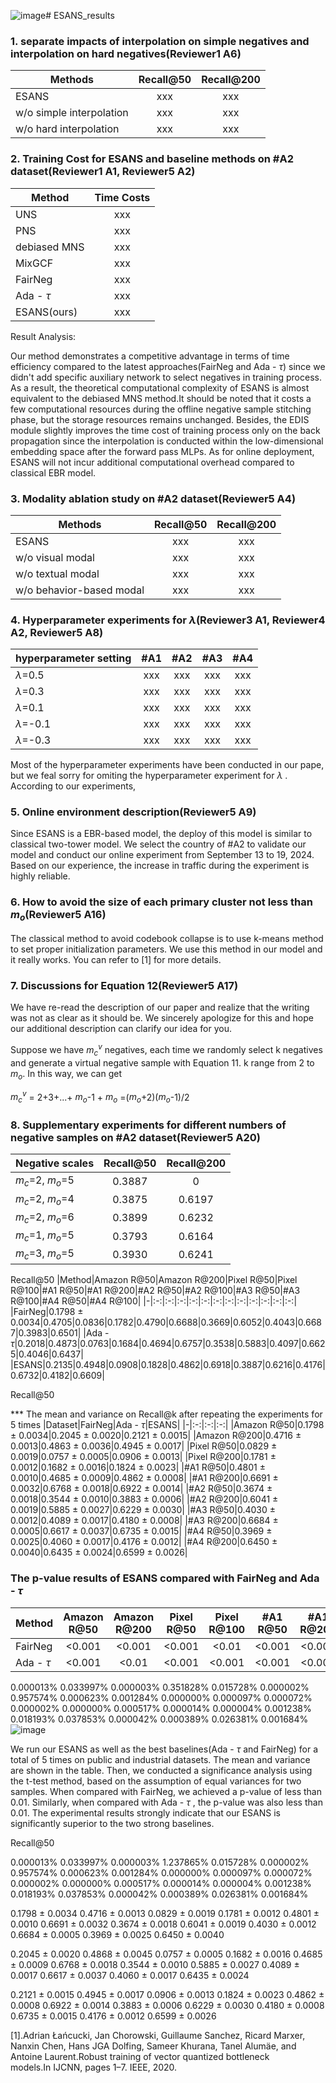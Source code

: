 ![image](https://github.com/user-attachments/assets/d09ea86c-8cf2-475d-8866-8608514e2a62)# ESANS_results

### 1. separate impacts of interpolation on simple negatives and interpolation on hard negatives(Reviewer1 A6)
| Methods   |      Recall@50      | Recall@200      |
|----------|:-------------:|:-------------:|
|  ESANS |  xxx |  xxx | 
| w/o simple interpolation |    xxx   | xxx | 
| w/o hard interpolation | xxx |  xxx | 


### 2. Training Cost for ESANS and baseline methods on #A2 dataset(Reviewer1 A1, Reviewer5 A2)
| Method   |      Time Costs      |
|----------|:-------------:|
| UNS |  xxx | 
| PNS |    xxx   |
| debiased MNS | xxx | 
| MixGCF | xxx | 
| FairNeg | xxx | 
| Ada - $\tau$ | xxx | 
| ESANS(ours) | xxx | 

Result Analysis:

Our method demonstrates a competitive advantage in terms of time efficiency compared to the latest approaches(FairNeg and Ada - $\tau$) since we didn't add specific auxiliary network to select negatives in training process. As a result, the theoretical computational complexity of ESANS is almost equivalent to the debiased MNS method.It should be noted that it costs a few computational resources during the offline negative sample stitching phase, but the storage resources remains unchanged. Besides, the EDIS module slightly improves the time cost of training process only on the back propagation since the interpolation is conducted within the low-dimensional embedding space after the forward pass MLPs. As for online deployment, ESANS will not incur additional computational overhead compared to classical EBR model.

### 3. Modality ablation study on #A2 dataset(Reviewer5 A4)

| Methods   |      Recall@50      | Recall@200      |
|----------|:-------------:|:-------------:|
|  ESANS |  xxx |  xxx | 
| w/o visual modal |    xxx   | xxx | 
| w/o textual modal | xxx |  xxx | 
| w/o behavior-based modal | xxx |  xxx |

### 4. Hyperparameter experiments for $\lambda$(Reviewer3 A1, Reviewer4 A2, Reviewer5 A8)

| hyperparameter setting   | #A1   |      #A2      | #A3      | #A4      |
|----------|:-------------:|:-------------:|:-------------:|:-------------:|
| $\lambda$=0.5 |  xxx |  xxx |   xxx |   xxx | 
| $\lambda$=0.3 |    xxx   | xxx |   xxx |   xxx | 
| $\lambda$=0.1 | xxx |  xxx |   xxx |   xxx | 
| $\lambda$=-0.1 | xxx |  xxx |  xxx |   xxx | 
| $\lambda$=-0.3 | xxx |  xxx |  xxx |   xxx | 

Most of the hyperparameter experiments have been conducted in our pape, but we feal sorry for omiting the hyperparameter experiment for $\lambda$ . According to our experiments, 


### 5. Online environment description(Reviewer5 A9)
Since ESANS is a EBR-based model, the deploy of this model is similar to classical two-tower model. We select the country of #A2 to validate our model and conduct our online experiment from September 13 to 19, 2024. Based on our experience, the increase in traffic during the experiment is highly reliable.


### 6. How to avoid the size of each primary cluster not less than $m_o$(Reviewer5 A16)
The classical method to avoid codebook collapse is to use k-means method to set proper initialization parameters. We use this method in our model and it really works. You can refer to [1] for more details.

### 7. Discussions for Equation 12(Reviewer5 A17)
We have re-read the description of our paper and realize that the writing was not as clear as it should be. We sincerely apologize for this and hope our additional description can clarify our idea for you.

Suppose we have $m_c^v$ negatives, each time we randomly select k negatives and generate a virtual negative sample with Equation 11. k range from 2 to $m_o$. In this way, we can get

$m_c^v$ = 2+3+...+ $m_o$-1 + $m_o$ =($m_o$+2)($m_o$-1)/2


### 8. Supplementary experiments for different numbers of negative samples on #A2 dataset(Reviewer5 A20)

|Negative scales|Recall@50|Recall@200|
|-|:-:|:-:|
|$m_c$=2, $m_o$=5|0.3887|0|
|$m_c$=2, $m_o$=4|0.3875|0.6197|
|$m_c$=2, $m_o$=6|0.3899|0.6232|
|$m_c$=1, $m_o$=5|0.3793|0.6164|
|$m_c$=3, $m_o$=5|0.3930|0.6241|


Recall@50
|Method|Amazon R@50|Amazon R@200|Pixel R@50|Pixel R@100|#A1 R@50|#A1 R@200|#A2 R@50|#A2 R@100|#A3 R@50|#A3 R@100|#A4 R@50|#A4 R@100|
|-|:-:|:-:|:-:|:-:|:-:|:-:|:-:|:-:|:-:|:-:|:-:|:-:|
|FairNeg|0.1798 $\pm$ 0.0034|0.4705|0.0836|0.1782|0.4790|0.6688|0.3669|0.6052|0.4043|0.6687|0.3983|0.6501|
|Ada - $\tau$|0.2018|0.4873|0.0763|0.1684|0.4694|0.6757|0.3538|0.5883|0.4097|0.6625|0.4046|0.6437|
|ESANS|0.2135|0.4948|0.0908|0.1828|0.4862|0.6918|0.3887|0.6216|0.4176|0.6732|0.4182|0.6609|



Recall@50


*** The mean and variance on Recall@k after repeating the experiments for 5 times
|Dataset|FairNeg|Ada - $\tau$|ESANS|
|-|:-:|:-:|:-:|
|Amazon R@50|0.1798 $\pm$ 0.0034|0.2045 $\pm$ 0.0020|0.2121 $\pm$ 0.0015|
|Amazon R@200|0.4716 $\pm$ 0.0013|0.4863 $\pm$ 0.0036|0.4945 $\pm$ 0.0017|
|Pixel R@50|0.0829 $\pm$ 0.0019|0.0757 $\pm$ 0.0005|0.0906 $\pm$ 0.0013|
|Pixel R@200|0.1781 $\pm$ 0.0012|0.1682 $\pm$ 0.0016|0.1824 $\pm$ 0.0023|
|#A1 R@50|0.4801 $\pm$ 0.0010|0.4685 $\pm$ 0.0009|0.4862 $\pm$ 0.0008|
|#A1 R@200|0.6691 $\pm$ 0.0032|0.6768 $\pm$ 0.0018|0.6922 $\pm$ 0.0014|
|#A2 R@50|0.3674 $\pm$ 0.0018|0.3544 $\pm$ 0.0010|0.3883 $\pm$ 0.0006|
|#A2 R@200|0.6041 $\pm$ 0.0019|0.5885 $\pm$ 0.0027|0.6229 $\pm$ 0.0030|
|#A3 R@50|0.4030 $\pm$ 0.0012|0.4089 $\pm$ 0.0017|0.4180 $\pm$ 0.0008|
|#A3 R@200|0.6684 $\pm$ 0.0005|0.6617 $\pm$ 0.0037|0.6735 $\pm$ 0.0015|
|#A4 R@50|0.3969 $\pm$ 0.0025|0.4060 $\pm$ 0.0017|0.4176 $\pm$ 0.0012|
|#A4 R@200|0.6450 $\pm$ 0.0040|0.6435 $\pm$ 0.0024|0.6599 $\pm$ 0.0026|

### The p-value results of ESANS compared with FairNeg and Ada - $\tau$
|Method|Amazon R@50|Amazon R@200|Pixel R@50|Pixel R@100|#A1 R@50|#A1 R@200|#A2 R@50|#A2 R@100|#A3 R@50|#A3 R@100|#A4 R@50|#A4 R@100|
|-|:-:|:-:|:-:|:-:|:-:|:-:|:-:|:-:|:-:|:-:|:-:|:-:|
|FairNeg|<0.001|<0.001|<0.001|<0.01|<0.001|<0.001|<0.001|<0.001|<0.001|<0.001|<0.001|<0.001|
|Ada - $\tau$|<0.001|<0.01|<0.001|<0.001|<0.001|<0.001|<0.001|<0.001|<0.001|<0.001|<0.001|<0.001|

0.000013%	0.033997%
0.000003%	0.351828%
0.015728%	0.000002%
0.957574%	0.000623%
0.001284%	0.000000%
0.000097%	0.000072%
0.000002%	0.000000%
0.000517%	0.000014%
0.000004%	0.001238%
0.018193%	0.037853%
0.000042%	0.000389%
0.026381%	0.001684%
![image](https://github.com/user-attachments/assets/867ef6e7-c662-4a9e-9e62-a2b69fe34b4b)

We run our ESANS as well as the best baselines(Ada - $\tau$ and FairNeg) for a total of 5 times on public and industrial datasets. The mean and variance are shown in the table. Then, we conducted a significance analysis using the t-test method, based on the assumption of equal variances for two samples. When compared with FairNeg, we achieved a p-value of less than 0.01. Similarly, when compared with Ada - $\tau$ , the p-value was also less than 0.01. The experimental results strongly indicate that our ESANS is significantly superior to the two strong baselines. 

Recall@50

0.000013%	0.033997%
0.000003%	1.237865%
0.015728%	0.000002%
0.957574%	0.000623%
0.001284%	0.000000%
0.000097%	0.000072%
0.000002%	0.000000%
0.000517%	0.000014%
0.000004%	0.001238%
0.018193%	0.037853%
0.000042%	0.000389%
0.026381%	0.001684%



0.1798 $\pm$ 0.0034
0.4716 $\pm$ 0.0013
0.0829 $\pm$ 0.0019
0.1781 $\pm$ 0.0012
0.4801 $\pm$ 0.0010
0.6691 $\pm$ 0.0032
0.3674 $\pm$ 0.0018
0.6041 $\pm$ 0.0019
0.4030 $\pm$ 0.0012
0.6684 $\pm$ 0.0005
0.3969 $\pm$ 0.0025
0.6450 $\pm$ 0.0040

0.2045 $\pm$ 0.0020
0.4868 $\pm$ 0.0045
0.0757 $\pm$ 0.0005
0.1682 $\pm$ 0.0016
0.4685 $\pm$ 0.0009
0.6768 $\pm$ 0.0018
0.3544 $\pm$ 0.0010
0.5885 $\pm$ 0.0027
0.4089 $\pm$ 0.0017
0.6617 $\pm$ 0.0037
0.4060 $\pm$ 0.0017
0.6435 $\pm$ 0.0024

0.2121 $\pm$ 0.0015
0.4945 $\pm$ 0.0017
0.0906 $\pm$ 0.0013
0.1824 $\pm$ 0.0023
0.4862 $\pm$ 0.0008
0.6922 $\pm$ 0.0014
0.3883 $\pm$ 0.0006
0.6229 $\pm$ 0.0030
0.4180 $\pm$ 0.0008
0.6735 $\pm$ 0.0015
0.4176 $\pm$ 0.0012
0.6599 $\pm$ 0.0026


[1].Adrian Łańcucki, Jan Chorowski, Guillaume Sanchez, Ricard Marxer, Nanxin Chen, Hans JGA Dolfing, Sameer Khurana, Tanel Alumäe, and Antoine Laurent.Robust training of vector quantized bottleneck models.In IJCNN, pages 1–7. IEEE, 2020.
